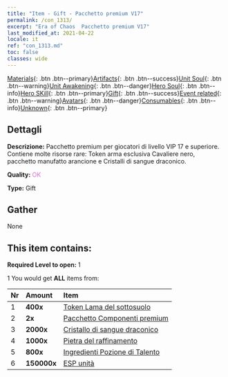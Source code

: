 ```yaml
---
title: "Item - Gift - Pacchetto premium V17"
permalink: /con_1313/
excerpt: "Era of Chaos  Pacchetto premium V17"
last_modified_at: 2021-04-22
locale: it
ref: "con_1313.md"
toc: false
classes: wide
---
```

 [Materials](/ItemsIT/){: .btn .btn--primary}[Artifacts](/ItemsIT/Artifacts/){: .btn .btn--success}[Unit Soul](/ItemsIT/UnitSoul/){: .btn .btn--warning}[Unit Awakening](/ItemsIT/UnitAwakening/){: .btn .btn--danger}[Hero Soul](/ItemsIT/HeroSoul/){: .btn .btn--info}[Hero SKill](/ItemsIT/HeroSkill/){: .btn .btn--primary}[Gift](/ItemsIT/Gift/){: .btn .btn--success}[Event related](/ItemsIT/Events/){: .btn .btn--warning}[Avatars](/ItemsIT/Avatars/){: .btn .btn--danger}[Consumables](/ItemsIT/Consumables/){: .btn .btn--info}[Unknown](/ItemsIT/Unknown/){: .btn .btn--primary}

## Dettagli
 **Descrizione:** Pacchetto premium per giocatori di livello VIP 17 e superiore. Contiene molte risorse rare: Token arma esclusiva Cavaliere nero, pacchetto manufatto arancione e Cristalli di sangue draconico.

 **Quality:** <span style="color: #DA70D6">OK</span>

 **Type:** Gift

## Gather

  None

## This item contains:

 **Required Level to open:** 1

 1 You would get **ALL** items  from:

  | Nr | Amount |     Item    |
  |:---|:-------|:------------|
  | 1 |  **400x** | [Token Lama del sottosuolo](/it/Items/con_979/) |  | 
  | 2 |  **2x** | [Pacchetto Componenti premium](/it/Items/con_1363/) |  | 
  | 3 |  **2000x** | [Cristallo di sangue draconico](/it/Items/con_879/) |  | 
  | 4 |  **1000x** | [Pietra del raffinamento](/it/Items/con_814/) |  | 
  | 5 |  **800x** | [Ingredienti Pozione di Talento](/it/Items/con_1120/) |  | 
  | 6 |  **150000x** | [ESP unità](/it/Items/con_902/) |  | 
